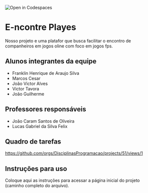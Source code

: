 ![Open in Codespaces](https://classroom.github.com/assets/open-in-codespaces-abfff4d4e15f9e1bd8274d9a39a0befe03a0632bb0f153d0ec72ff541cedbe34.svg)
# E-ncontre Playes

Nosso projeto e uma platafor que busca facilitar o encontro de companheiros em jogos oline com foco em jogos fps.

## Alunos integrantes da equipe

* Franklin Henrique de Araujo Silva  
* Marcos Cesar
* João Victor Alves
* Victor Tavora 
* João Guilherme 


## Professores responsáveis

* João Caram Santos de Oliveira
* Lucas Gabriel da Silva Felix

## Quadro de tarefas
https://github.com/orgs/DisciplinasProgramacao/projects/51/views/1

## Instruções para uso
Coloque aqui as instruções para acessar a página inicial do projeto (caminho completo do arquivo).
